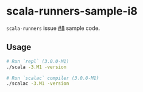 # scala-runners-sample-i8

`scala-runners` issue [#8](https://github.com/dwijnand/scala-runners/issues/8) sample code.

## Usage

```bash
# Run `repl` (3.0.0-M1)
./scala -3.M1 -version

# Run `scalac` compiler (3.0.0-M1)
./scalac -3.M1 -version
```

